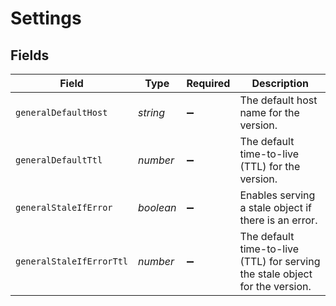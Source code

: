 # Settings


## Fields

| Field                                                                        | Type                                                                         | Required                                                                     | Description                                                                  |
| ---------------------------------------------------------------------------- | ---------------------------------------------------------------------------- | ---------------------------------------------------------------------------- | ---------------------------------------------------------------------------- |
| `generalDefaultHost`                                                         | *string*                                                                     | :heavy_minus_sign:                                                           | The default host name for the version.                                       |
| `generalDefaultTtl`                                                          | *number*                                                                     | :heavy_minus_sign:                                                           | The default time-to-live (TTL) for the version.                              |
| `generalStaleIfError`                                                        | *boolean*                                                                    | :heavy_minus_sign:                                                           | Enables serving a stale object if there is an error.                         |
| `generalStaleIfErrorTtl`                                                     | *number*                                                                     | :heavy_minus_sign:                                                           | The default time-to-live (TTL) for serving the stale object for the version. |
